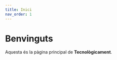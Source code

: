 ```yaml
---
title: Inici
nav_order: 1
---
```


# Benvinguts

Aquesta és la pàgina principal de **Tecnològicament**.
